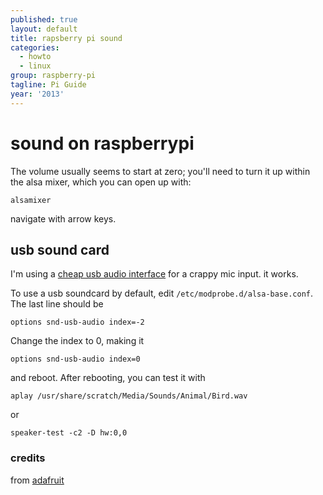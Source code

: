 ```yaml
---
published: true
layout: default
title: rapsberry pi sound
categories:
  - howto
  - linux
group: raspberry-pi
tagline: Pi Guide
year: '2013'
---
```


# 	sound on raspberrypi

The volume usually seems to start at zero; you'll need to turn it up within the alsa mixer, which you can open up with:

	alsamixer

navigate with arrow keys.

## usb sound card

I'm using a [cheap usb audio interface](http://www.amazon.com/gp/product/B001MSS6CS/) for a crappy mic input. it works.

To use a usb soundcard by default, edit `/etc/modprobe.d/alsa-base.conf`. The last line should be

	options snd-usb-audio index=-2

Change the index to 0, making it

	options snd-usb-audio index=0

and reboot. After rebooting, you can test it with

	aplay /usr/share/scratch/Media/Sounds/Animal/Bird.wav

or

	speaker-test -c2 -D hw:0,0

### credits

from [adafruit](http://learn.adafruit.com/usb-audio-cards-with-a-raspberry-pi/instructions)
